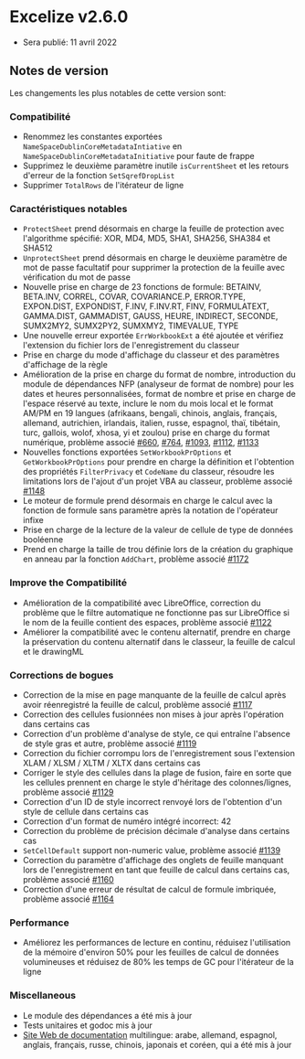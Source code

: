# Excelize v2.6.0

* Sera publié: 11 avril 2022

## Notes de version

Les changements les plus notables de cette version sont:

### Compatibilité

* Renommez les constantes exportées `NameSpaceDublinCoreMetadataIntiative` en `NameSpaceDublinCoreMetadataInitiative` pour faute de frappe
* Supprimez le deuxième paramètre inutile `isCurrentSheet` et les retours d'erreur de la fonction `SetSqrefDropList`
* Supprimer `TotalRows` de l'itérateur de ligne

### Caractéristiques notables

* `ProtectSheet` prend désormais en charge la feuille de protection avec l'algorithme spécifié: XOR, MD4, MD5, SHA1, SHA256, SHA384 et SHA512
* `UnprotectSheet` prend désormais en charge le deuxième paramètre de mot de passe facultatif pour supprimer la protection de la feuille avec vérification du mot de passe
* Nouvelle prise en charge de 23 fonctions de formule: BETAINV, BETA.INV, CORREL, COVAR, COVARIANCE.P, ERROR.TYPE, EXPON.DIST, EXPONDIST, F.INV, F.INV.RT, FINV, FORMULATEXT, GAMMA.DIST, GAMMADIST, GAUSS, HEURE, INDIRECT, SECONDE, SUMX2MY2, SUMX2PY2, SUMXMY2, TIMEVALUE, TYPE
* Une nouvelle erreur exportée `ErrWorkbookExt` a été ajoutée et vérifiez l'extension du fichier lors de l'enregistrement du classeur
* Prise en charge du mode d'affichage du classeur et des paramètres d'affichage de la règle
* Amélioration de la prise en charge du format de nombre, introduction du module de dépendances NFP (analyseur de format de nombre) pour les dates et heures personnalisées, format de nombre et prise en charge de l'espace réservé au texte, inclure le nom du mois local et le format AM/PM en 19 langues (afrikaans, bengali, chinois, anglais, français, allemand, autrichien, irlandais, italien, russe, espagnol, thaï, tibétain, turc, gallois, wolof, xhosa, yi et zoulou) prise en charge du format numérique, problème associé [#660](https://github.com/xuri/excelize/issues/660), [#764](https://github.com/xuri/excelize/issues/764), [#1093](https://github.com/xuri/excelize/issues/1093), [#1112](https://github.com/xuri/excelize/issues/1112), [#1133](https://github.com/xuri/excelize/issues/1133)
* Nouvelles fonctions exportées `SetWorkbookPrOptions` et `GetWorkbookPrOptions` pour prendre en charge la définition et l'obtention des propriétés `FilterPrivacy` et `CodeName` du classeur, résoudre les limitations lors de l'ajout d'un projet VBA au classeur, problème associé [#1148](https://github.com/xuri/excelize/issues/1148)
* Le moteur de formule prend désormais en charge le calcul avec la fonction de formule sans paramètre après la notation de l'opérateur infixe
* Prise en charge de la lecture de la valeur de cellule de type de données booléenne
* Prend en charge la taille de trou définie lors de la création du graphique en anneau par la fonction `AddChart`, problème associé [#1172](https://github.com/xuri/excelize/issues/1172)

### Improve the Compatibilité

* Amélioration de la compatibilité avec LibreOffice, correction du problème que le filtre automatique ne fonctionne pas sur LibreOffice si le nom de la feuille contient des espaces, problème associé [#1122](https://github.com/xuri/excelize/issues/1122)
* Améliorer la compatibilité avec le contenu alternatif, prendre en charge la préservation du contenu alternatif dans le classeur, la feuille de calcul et le drawingML

### Corrections de bogues

* Correction de la mise en page manquante de la feuille de calcul après avoir réenregistré la feuille de calcul, problème associé [#1117](https://github.com/xuri/excelize/issues/1117)
* Correction des cellules fusionnées non mises à jour après l'opération dans certains cas
* Correction d'un problème d'analyse de style, ce qui entraîne l'absence de style gras et autre, problème associé [#1119](https://github.com/xuri/excelize/issues/1119)
* Correction du fichier corrompu lors de l'enregistrement sous l'extension XLAM / XLSM / XLTM / XLTX dans certains cas
* Corriger le style des cellules dans la plage de fusion, faire en sorte que les cellules prennent en charge le style d'héritage des colonnes/lignes, problème associé [#1129](https://github.com/xuri/excelize/issues/1129)
* Correction d'un ID de style incorrect renvoyé lors de l'obtention d'un style de cellule dans certains cas
* Correction d'un format de numéro intégré incorrect: 42
* Correction du problème de précision décimale d'analyse dans certains cas
* `SetCellDefault` support non-numeric value, problème associé [#1139](https://github.com/xuri/excelize/issues/1139)
* Correction du paramètre d'affichage des onglets de feuille manquant lors de l'enregistrement en tant que feuille de calcul dans certains cas, problème associé [#1160](https://github.com/xuri/excelize/issues/1160)
* Correction d'une erreur de résultat de calcul de formule imbriquée, problème associé [#1164](https://github.com/xuri/excelize/issues/1164)

### Performance

* Améliorez les performances de lecture en continu, réduisez l'utilisation de la mémoire d'environ 50% pour les feuilles de calcul de données volumineuses et réduisez de 80% les temps de GC pour l'itérateur de la ligne

### Miscellaneous

* Le module des dépendances a été mis à jour
* Tests unitaires et godoc mis à jour
* [Site Web de documentation](https://xuri.me/excelize) multilingue: arabe, allemand, espagnol, anglais, français, russe, chinois, japonais et coréen, qui a été mis à jour
